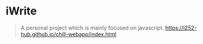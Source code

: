 # iWrite

> A personal project which is mainly focused on javascript.
> https://i252-hub.github.io/chill-webapp/index.html

